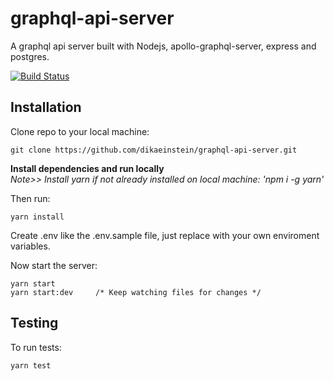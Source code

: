 # graphql-api-server

A graphql api server built with Nodejs, apollo-graphql-server, express and postgres.

[![Build Status](https://gitlab.com/dikaeinstein/graphql-api-server/badges/master/build.svg)](https://gitlab.com/dikaeinstein/graphql-api-server)

## Installation

Clone repo to your local machine:

```git
git clone https://github.com/dikaeinstein/graphql-api-server.git
```

**Install dependencies and run locally**<br/>
*Note>> Install yarn if not already installed on local machine: 'npm i -g yarn'*

Then run:

```yarn
yarn install
```

Create .env like the .env.sample file, just replace with your own enviroment variables.

Now start the server:

```yarn
yarn start
yarn start:dev     /* Keep watching files for changes */
```

## Testing

To run tests:

```yarn
yarn test
```
